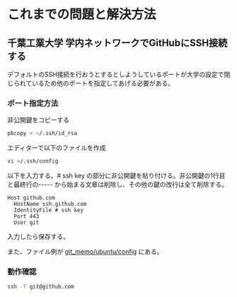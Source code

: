 # これまでの問題と解決方法

## 千葉工業大学 学内ネットワークでGitHubにSSH接続する

デフォルトのSSH接続を行おうとするとしようしているポートが大学の設定で閉じられているため他のポートを指定してあげる必要がある。

### ポート指定方法

非公開鍵をコピーする

```bash
pbcopy < ~/.ssh/id_rsa
```

エディターで以下のファイルを作成

```bash
vi ~/.ssh/config
```
以下を入力する。# ssh key の部分に非公開鍵を貼り付ける。非公開鍵の1行目と最終行の----- から始まる文章は削除し、その他の鍵の改行は全て削除する。
```
Host github.com
  HostName ssh.github.com
  IdentityFile # ssh key
  Port 443
  User git
```
入力したら保存する。

また、ファイル例が [git_memo/ubuntu/config](https://github.com/MibuchiYuta/git_memo/blob/master/ubuntu/config) にある。

### 動作確認

```bash
ssh -T git@github.com
```

